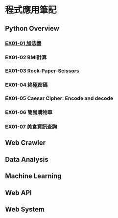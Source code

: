 # 程式應用筆記
## Python Overview
### [EX01-01 加法器](https://colab.research.google.com/drive/11_LlLYvwGk-zWFX_7qXAWIzQwD1pTCTw?usp=sharing)
### EX01-02 BMI計算
### EX01-03 Rock-Paper-Scissors
### EX01-04 終極密碼
### EX01-05 Caesar Cipher: Encode and decode
### EX01-06 簡易購物車
### EX01-07 美食資訊查詢
## Web Crawler
## Data Analysis
## Machine Learning
## Web API
## Web System
